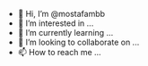 - 👋 Hi, I’m @mostafambb
- 👀 I’m interested in ...
- 🌱 I’m currently learning ...
- 💞️ I’m looking to collaborate on ...
- 📫 How to reach me ...

<!---
mostafambb/mostafambb is a ✨ special ✨ repository because its `README.md` (this file) appears on your GitHub profile.
You can click the Preview link to take a look at your changes.
--->
